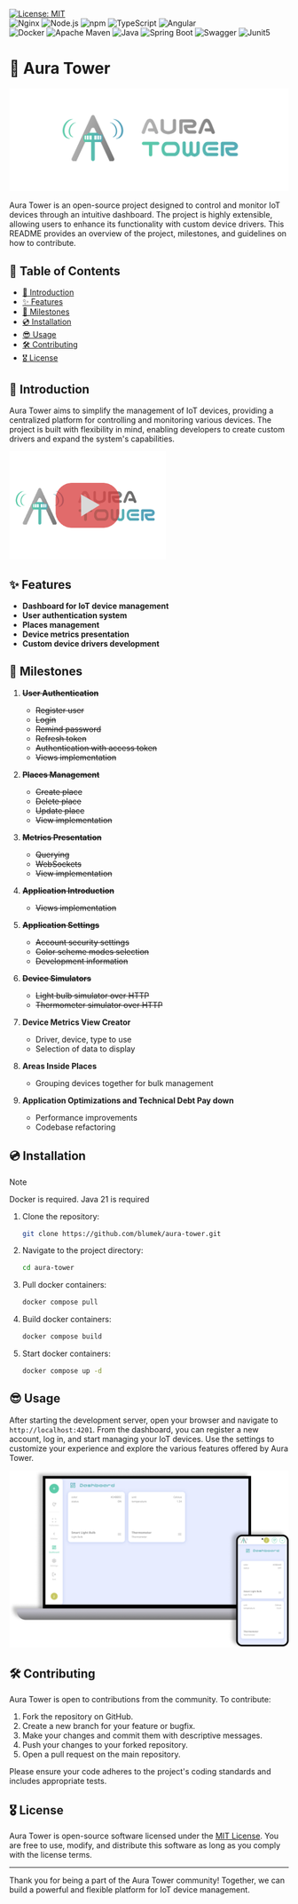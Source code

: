 [![License: MIT](https://img.shields.io/badge/License-MIT-yellow.svg)](LICENSE) </br>
![Nginx](https://img.shields.io/badge/Nginx-009639?style=for-the-badge&logo=nginx&logoColor=white)
![Node.js](https://img.shields.io/badge/Node%20js-339933?style=for-the-badge&logo=nodedotjs&logoColor=white)
![npm](https://img.shields.io/badge/npm-CB3837?style=for-the-badge&logo=npm&logoColor=white)
![TypeScript](https://img.shields.io/badge/TypeScript-007ACC?style=for-the-badge&logo=typescript&logoColor=white)
![Angular](https://img.shields.io/badge/Angular-DD0031?style=for-the-badge&logo=angular&logoColor=white) </br>
![Docker](https://img.shields.io/badge/Docker-2CA5E0?style=for-the-badge&logo=docker&logoColor=white)
![Apache Maven](https://img.shields.io/badge/apache_maven-C71A36?style=for-the-badge&logo=apachemaven&logoColor=white)
![Java](https://img.shields.io/badge/java-%23ED8B00.svg?style=for-the-badge&logo=openjdk&logoColor=white)
![Spring Boot](https://img.shields.io/badge/Spring_Boot-F2F4F9?style=for-the-badge&logo=spring-boot)
![Swagger](https://img.shields.io/badge/Swagger-85EA2D?style=for-the-badge&logo=Swagger&logoColor=white)
![Junit5](https://img.shields.io/badge/Junit5-25A162?style=for-the-badge&logo=junit5&logoColor=white)



# 🛫 Aura Tower

![Aura Tower logo](frontend/src/assets/images/logo-full.png)

Aura Tower is an open-source project designed to control and monitor IoT devices through an intuitive dashboard. The
project is highly extensible, allowing users to enhance its functionality with custom device drivers. This README
provides an overview of the project, milestones, and guidelines on how to contribute.

## 📖 Table of Contents

- [📢 Introduction](#-introduction)
- [✨ Features](#-features)
- [🎯 Milestones](#-milestones)
- [💿 Installation](#-installation)
- [😎 Usage](#-usage)
- [🛠️ Contributing](#-contributing)
- [🎖️ License](#-license)

## 📢 Introduction

Aura Tower aims to simplify the management of IoT devices, providing a centralized platform for controlling and
monitoring various devices. The project is built with flexibility in mind, enabling developers to create custom drivers
and expand the system's capabilities.

<a href="https://www.youtube.com/watch?v=vA4TfWpt0PY"><img src="frontend/src/assets/images/youtube-thumbnail.png" alt="Aura Tower Trailer" width="282" height="195"></a>

## ✨ Features

- **Dashboard for IoT device management**
- **User authentication system**
- **Places management**
- **Device metrics presentation**
- **Custom device drivers development**

## 🎯 Milestones

1. ~~**User Authentication**~~
    - ~~Register user~~
    - ~~Login~~
    - ~~Remind password~~
    - ~~Refresh token~~
    - ~~Authentication with access token~~
    - ~~Views implementation~~

2. ~~**Places Management**~~
    - ~~Create place~~
    - ~~Delete place~~
    - ~~Update place~~
    - ~~View implementation~~

3. ~~**Metrics Presentation**~~
    - ~~Querying~~
    - ~~WebSockets~~
    - ~~View implementation~~

4. ~~**Application Introduction**~~
    - ~~Views implementation~~

5. ~~**Application Settings**~~
    - ~~Account security settings~~
    - ~~Color scheme modes selection~~
    - ~~Development information~~

6. ~~**Device Simulators**~~
    - ~~Light bulb simulator over HTTP~~
    - ~~Thermometer simulator over HTTP~~

7. **Device Metrics View Creator**
    - Driver, device, type to use
    - Selection of data to display

8. **Areas Inside Places**
    - Grouping devices together for bulk management

9. **Application Optimizations and Technical Debt Pay down**
    - Performance improvements
    - Codebase refactoring

## 💿 Installation

> [!NOTE]
> Docker is required.
> Java 21 is required

1. Clone the repository:
    ```bash
    git clone https://github.com/blumek/aura-tower.git
    ```

2. Navigate to the project directory:
    ```bash
    cd aura-tower
    ```

3. Pull docker containers:
    ```bash
    docker compose pull
    ```

4. Build docker containers:
    ```bash
    docker compose build
    ```

5. Start docker containers:
    ```bash
    docker compose up -d
    ```

## 😎 Usage

After starting the development server, open your browser and navigate to `http://localhost:4201`. From the dashboard,
you can register a new account, log in, and start managing your IoT devices. Use the settings to customize your
experience and explore the various features offered by Aura Tower.

![Aura Tower screen](frontend/src/assets/images/aura-screenshot.png)

## 🛠️ Contributing

Aura Tower is open to contributions from the community. To contribute:

1. Fork the repository on GitHub.
2. Create a new branch for your feature or bugfix.
3. Make your changes and commit them with descriptive messages.
4. Push your changes to your forked repository.
5. Open a pull request on the main repository.

Please ensure your code adheres to the project's coding standards and includes appropriate tests.

## 🎖️ License

Aura Tower is open-source software licensed under the [MIT License](LICENSE). You are free to use, modify, and
distribute this software as long as you comply with the license terms.

---

Thank you for being a part of the Aura Tower community! Together, we can build a powerful and flexible platform for IoT
device management.
